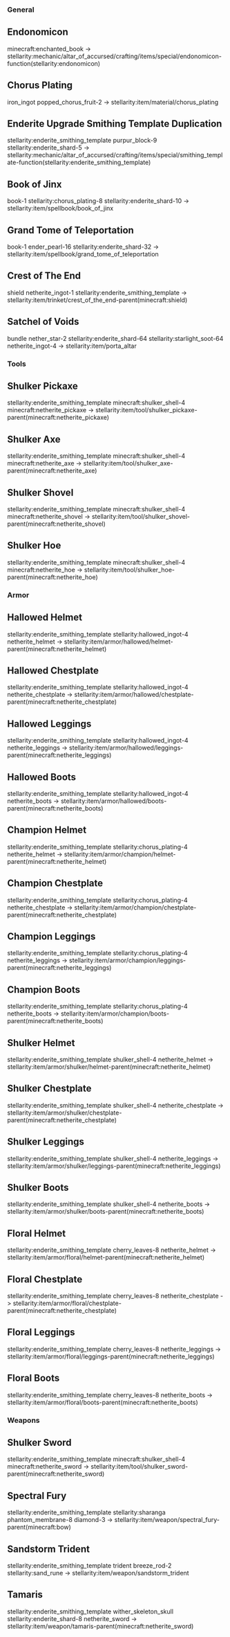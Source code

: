 ### General
## Endonomicon
minecraft:enchanted_book
-> stellarity:mechanic/altar_of_accursed/crafting/items/special/endonomicon-function(stellarity:endonomicon)

## Chorus Plating
iron_ingot
popped_chorus_fruit-2
-> stellarity:item/material/chorus_plating

## Enderite Upgrade Smithing Template Duplication
stellarity:enderite_smithing_template
purpur_block-9
stellarity:enderite_shard-5
-> stellarity:mechanic/altar_of_accursed/crafting/items/special/smithing_template-function(stellarity:enderite_smithing_template)

## Book of Jinx
book-1
stellarity:chorus_plating-8
stellarity:enderite_shard-10
-> stellarity:item/spellbook/book_of_jinx

## Grand Tome of Teleportation
book-1
ender_pearl-16
stellarity:enderite_shard-32
-> stellarity:item/spellbook/grand_tome_of_teleportation

## Crest of The End
shield
netherite_ingot-1
stellarity:enderite_smithing_template
-> stellarity:item/trinket/crest_of_the_end-parent(minecraft:shield)

## Satchel of Voids
bundle
nether_star-2
stellarity:enderite_shard-64
stellarity:starlight_soot-64
netherite_ingot-4
-> stellarity:item/porta_altar

### Tools
## Shulker Pickaxe
stellarity:enderite_smithing_template
minecraft:shulker_shell-4
minecraft:netherite_pickaxe
-> stellarity:item/tool/shulker_pickaxe-parent(minecraft:netherite_pickaxe)

## Shulker Axe
stellarity:enderite_smithing_template
minecraft:shulker_shell-4
minecraft:netherite_axe
-> stellarity:item/tool/shulker_axe-parent(minecraft:netherite_axe)

## Shulker Shovel
stellarity:enderite_smithing_template
minecraft:shulker_shell-4
minecraft:netherite_shovel
-> stellarity:item/tool/shulker_shovel-parent(minecraft:netherite_shovel)

## Shulker Hoe
stellarity:enderite_smithing_template
minecraft:shulker_shell-4
minecraft:netherite_hoe
-> stellarity:item/tool/shulker_hoe-parent(minecraft:netherite_hoe)

### Armor
## Hallowed Helmet
stellarity:enderite_smithing_template
stellarity:hallowed_ingot-4
netherite_helmet
-> stellarity:item/armor/hallowed/helmet-parent(minecraft:netherite_helmet)

## Hallowed Chestplate
stellarity:enderite_smithing_template
stellarity:hallowed_ingot-4
netherite_chestplate
-> stellarity:item/armor/hallowed/chestplate-parent(minecraft:netherite_chestplate)

## Hallowed Leggings
stellarity:enderite_smithing_template
stellarity:hallowed_ingot-4
netherite_leggings
-> stellarity:item/armor/hallowed/leggings-parent(minecraft:netherite_leggings)

## Hallowed Boots
stellarity:enderite_smithing_template
stellarity:hallowed_ingot-4
netherite_boots
-> stellarity:item/armor/hallowed/boots-parent(minecraft:netherite_boots)

## Champion Helmet
stellarity:enderite_smithing_template
stellarity:chorus_plating-4
netherite_helmet
-> stellarity:item/armor/champion/helmet-parent(minecraft:netherite_helmet)

## Champion Chestplate
stellarity:enderite_smithing_template
stellarity:chorus_plating-4
netherite_chestplate
-> stellarity:item/armor/champion/chestplate-parent(minecraft:netherite_chestplate)

## Champion Leggings
stellarity:enderite_smithing_template
stellarity:chorus_plating-4
netherite_leggings
-> stellarity:item/armor/champion/leggings-parent(minecraft:netherite_leggings)

## Champion Boots
stellarity:enderite_smithing_template
stellarity:chorus_plating-4
netherite_boots
-> stellarity:item/armor/champion/boots-parent(minecraft:netherite_boots)

## Shulker Helmet
stellarity:enderite_smithing_template
shulker_shell-4
netherite_helmet
-> stellarity:item/armor/shulker/helmet-parent(minecraft:netherite_helmet)

## Shulker Chestplate
stellarity:enderite_smithing_template
shulker_shell-4
netherite_chestplate
-> stellarity:item/armor/shulker/chestplate-parent(minecraft:netherite_chestplate)

## Shulker Leggings
stellarity:enderite_smithing_template
shulker_shell-4
netherite_leggings
-> stellarity:item/armor/shulker/leggings-parent(minecraft:netherite_leggings)

## Shulker Boots
stellarity:enderite_smithing_template
shulker_shell-4
netherite_boots
-> stellarity:item/armor/shulker/boots-parent(minecraft:netherite_boots)

## Floral Helmet
stellarity:enderite_smithing_template
cherry_leaves-8
netherite_helmet
-> stellarity:item/armor/floral/helmet-parent(minecraft:netherite_helmet)

## Floral Chestplate
stellarity:enderite_smithing_template
cherry_leaves-8
netherite_chestplate
-> stellarity:item/armor/floral/chestplate-parent(minecraft:netherite_chestplate)

## Floral Leggings
stellarity:enderite_smithing_template
cherry_leaves-8
netherite_leggings
-> stellarity:item/armor/floral/leggings-parent(minecraft:netherite_leggings)

## Floral Boots
stellarity:enderite_smithing_template
cherry_leaves-8
netherite_boots
-> stellarity:item/armor/floral/boots-parent(minecraft:netherite_boots)

### Weapons
## Shulker Sword
stellarity:enderite_smithing_template
minecraft:shulker_shell-4
minecraft:netherite_sword
-> stellarity:item/tool/shulker_sword-parent(minecraft:netherite_sword)

## Spectral Fury
stellarity:enderite_smithing_template
stellarity:sharanga
phantom_membrane-8
diamond-3
-> stellarity:item/weapon/spectral_fury-parent(minecraft:bow)

## Sandstorm Trident
stellarity:enderite_smithing_template
trident
breeze_rod-2
stellarity:sand_rune
-> stellarity:item/weapon/sandstorm_trident

## Tamaris
stellarity:enderite_smithing_template
wither_skeleton_skull
stellarity:enderite_shard-8
netherite_sword
-> stellarity:item/weapon/tamaris-parent(minecraft:netherite_sword)
